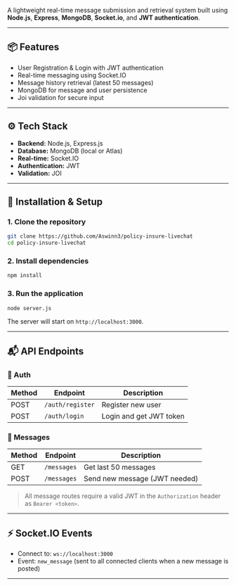 A lightweight real-time message submission and retrieval system built using **Node.js**, **Express**, **MongoDB**, **Socket.io**, and **JWT authentication**.

---

## 📦 Features

- User Registration & Login with JWT authentication
- Real-time messaging using Socket.IO
- Message history retrieval (latest 50 messages)
- MongoDB for message and user persistence
- Joi validation for secure input

---

## ⚙️ Tech Stack

- **Backend:** Node.js, Express.js
- **Database:** MongoDB (local or Atlas)
- **Real-time:** Socket.IO
- **Authentication:** JWT
- **Validation:** JOI

---

## 🚀 Installation & Setup

### 1. Clone the repository

```bash
git clone https://github.com/Aswinn3/policy-insure-livechat
cd policy-insure-livechat
```

### 2. Install dependencies

```bash
npm install
```


### 3. Run the application

```bash
node server.js
```

The server will start on `http://localhost:3000`.

---

## 📬 API Endpoints

### 🔐 Auth

| Method | Endpoint         | Description            |
|--------|------------------|------------------------|
| POST   | `/auth/register` | Register new user      |
| POST   | `/auth/login`    | Login and get JWT token|

### 💬 Messages

| Method | Endpoint     | Description                   |
|--------|--------------|-------------------------------|
| GET    | `/messages`  | Get last 50 messages          |
| POST   | `/messages`  | Send new message (JWT needed) |

> All message routes require a valid JWT in the `Authorization` header as `Bearer <token>`.

---

## ⚡ Socket.IO Events

- Connect to: `ws://localhost:3000`
- Event: `new_message` (sent to all connected clients when a new message is posted)

---

